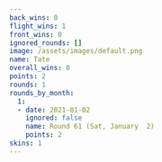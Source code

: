 ```yaml
---
back_wins: 0
flight_wins: 1
front_wins: 0
ignored_rounds: []
image: /assets/images/default.png
name: Tate
overall_wins: 0
points: 2
rounds: 1
rounds_by_month:
  1:
  - date: 2021-01-02
    ignored: false
    name: Round 61 (Sat, January  2)
    points: 2
skins: 1
---
```

